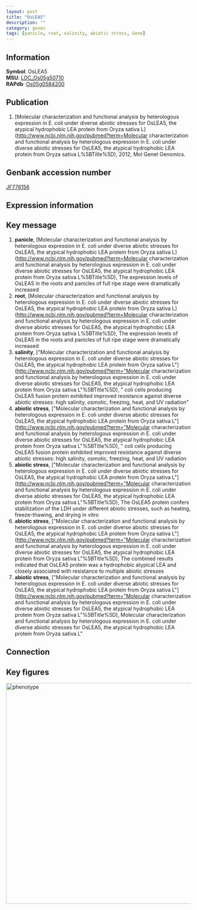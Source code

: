 ```yaml
---
layout: post
title: "OsLEA5"
description: ""
category: genes
tags: [panicle, root, salinity, abiotic stress, Gene]
---
```


## Information
__Symbol__: OsLEA5  
__MSU__: [LOC_Os05g50710](http://rice.plantbiology.msu.edu/cgi-bin/ORF_infopage.cgi?orf=LOC_Os05g50710)  
__RAPdb__: [Os05g0584200](http://rapdb.dna.affrc.go.jp/viewer/gbrowse_details/irgsp1?name=Os05g0584200)  

## Publication
1. [Molecular characterization and functional analysis by heterologous expression in E. coli under diverse abiotic stresses for OsLEA5, the atypical hydrophobic LEA protein from Oryza sativa L](http://www.ncbi.nlm.nih.gov/pubmed?term=Molecular characterization and functional analysis by heterologous expression in E. coli under diverse abiotic stresses for OsLEA5, the atypical hydrophobic LEA protein from Oryza sativa L%5BTitle%5D), 2012, Mol Genet Genomics.

## Genbank accession number
[JF776156](http://www.ncbi.nlm.nih.gov/nuccore/JF776156)  

## Expression information

## Key message
1. __panicle__, [Molecular characterization and functional analysis by heterologous expression in E. coli under diverse abiotic stresses for OsLEA5, the atypical hydrophobic LEA protein from Oryza sativa L](http://www.ncbi.nlm.nih.gov/pubmed?term=Molecular characterization and functional analysis by heterologous expression in E. coli under diverse abiotic stresses for OsLEA5, the atypical hydrophobic LEA protein from Oryza sativa L%5BTitle%5D),  The expression levels of OsLEA5 in the roots and panicles of full ripe stage were dramatically increased
2. __root__, [Molecular characterization and functional analysis by heterologous expression in E. coli under diverse abiotic stresses for OsLEA5, the atypical hydrophobic LEA protein from Oryza sativa L](http://www.ncbi.nlm.nih.gov/pubmed?term=Molecular characterization and functional analysis by heterologous expression in E. coli under diverse abiotic stresses for OsLEA5, the atypical hydrophobic LEA protein from Oryza sativa L%5BTitle%5D),  The expression levels of OsLEA5 in the roots and panicles of full ripe stage were dramatically increased
3. __salinity__, ["Molecular characterization and functional analysis by heterologous expression in E. coli under diverse abiotic stresses for OsLEA5, the atypical hydrophobic LEA protein from Oryza sativa L"](http://www.ncbi.nlm.nih.gov/pubmed?term="Molecular characterization and functional analysis by heterologous expression in E. coli under diverse abiotic stresses for OsLEA5, the atypical hydrophobic LEA protein from Oryza sativa L"%5BTitle%5D), " coli cells producing OsLEA5 fusion protein exhibited improved resistance against diverse abiotic stresses: high salinity, osmotic, freezing, heat, and UV radiation"
4. __abiotic stress__, ["Molecular characterization and functional analysis by heterologous expression in E. coli under diverse abiotic stresses for OsLEA5, the atypical hydrophobic LEA protein from Oryza sativa L"](http://www.ncbi.nlm.nih.gov/pubmed?term="Molecular characterization and functional analysis by heterologous expression in E. coli under diverse abiotic stresses for OsLEA5, the atypical hydrophobic LEA protein from Oryza sativa L"%5BTitle%5D), " coli cells producing OsLEA5 fusion protein exhibited improved resistance against diverse abiotic stresses: high salinity, osmotic, freezing, heat, and UV radiation
5. __abiotic stress__, ["Molecular characterization and functional analysis by heterologous expression in E. coli under diverse abiotic stresses for OsLEA5, the atypical hydrophobic LEA protein from Oryza sativa L"](http://www.ncbi.nlm.nih.gov/pubmed?term="Molecular characterization and functional analysis by heterologous expression in E. coli under diverse abiotic stresses for OsLEA5, the atypical hydrophobic LEA protein from Oryza sativa L"%5BTitle%5D),  The OsLEA5 protein confers stabilization of the LDH under different abiotic stresses, such as heating, freeze-thawing, and drying in vitro
6. __abiotic stress__, ["Molecular characterization and functional analysis by heterologous expression in E. coli under diverse abiotic stresses for OsLEA5, the atypical hydrophobic LEA protein from Oryza sativa L"](http://www.ncbi.nlm.nih.gov/pubmed?term="Molecular characterization and functional analysis by heterologous expression in E. coli under diverse abiotic stresses for OsLEA5, the atypical hydrophobic LEA protein from Oryza sativa L"%5BTitle%5D),  The combined results indicated that OsLEA5 protein was a hydrophobic atypical LEA and closely associated with resistance to multiple abiotic stresses
7. __abiotic stress__, ["Molecular characterization and functional analysis by heterologous expression in E. coli under diverse abiotic stresses for OsLEA5, the atypical hydrophobic LEA protein from Oryza sativa L"](http://www.ncbi.nlm.nih.gov/pubmed?term="Molecular characterization and functional analysis by heterologous expression in E. coli under diverse abiotic stresses for OsLEA5, the atypical hydrophobic LEA protein from Oryza sativa L"%5BTitle%5D), Molecular characterization and functional analysis by heterologous expression in E. coli under diverse abiotic stresses for OsLEA5, the atypical hydrophobic LEA protein from Oryza sativa L"

## Connection

## Key figures
<img src="http://ricencode.github.io/images/OsLEA5.pheno.png" alt="phenotype"  style="width: 600px;"/>



